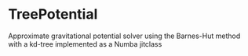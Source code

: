 # TreePotential
Approximate gravitational potential solver using the Barnes-Hut method with a kd-tree implemented as a Numba jitclass
